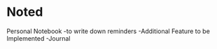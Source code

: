 # Noted
Personal Notebook
-to write down reminders
-Additional Feature to be Implemented
  -Journal
